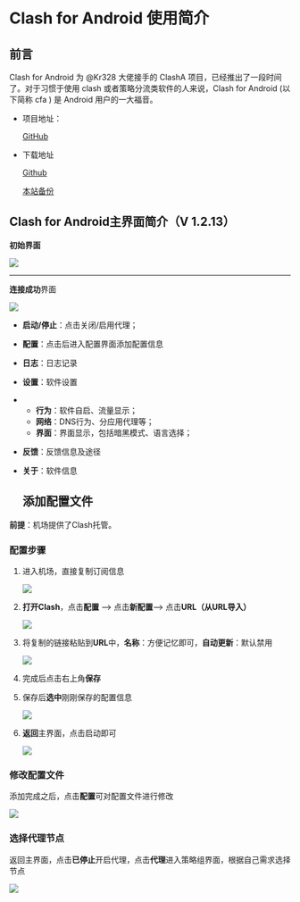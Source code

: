 # Clash for Android 使用简介

## 前言

Clash for Android 为 @Kr328 大佬接手的 ClashA 项目，已经推出了一段时间了。对于习惯于使用 clash 或者策略分流类软件的人来说，Clash for Android (以下简称 cfa ) 是 Android 用户的一大福音。

* 项目地址：

  [GitHub](https://github.com/Kr328/ClashForAndroid)

* 下载地址

  [Github](https://github.com/Kr328/ClashForAndroid/releases)
  
  [本站备份](https://lanzous.com/b08ra68qb)
  
  

## Clash for Android主界面简介（V 1.2.13）

**初始界面**

![](https://github.com/Sharpww/course/blob/master/setting_1.jpg)

------

**连接成功**界面

![](https://github.com/Sharpww/course/blob/master/setting_2.jpg)

* **启动/停止**：点击关闭/启用代理；
* **配置**：点击后进入配置界面添加配置信息
* **日志**：日志记录
* **设置**：软件设置
* * **行为**：软件自启、流量显示；
  * **网络**：DNS行为、分应用代理等；
  * **界面**：界面显示，包括暗黑模式、语言选择；

* **反馈**：反馈信息及途径

* **关于**：软件信息

  ## 添加配置文件

**前提**：机场提供了Clash托管。

### 配置步骤

1. 进入机场，直接复制订阅信息

   ![](https://github.com/Sharpww/course/blob/master/profile_7.png)

2. **打开Clash**，点击**配置** --> 点击**新配置**--> 点击**URL（从URL导入）**

   ![](https://github.com/Sharpww/course/blob/master/profile_1.jpg)

3. 将复制的链接粘贴到**URL**中，**名称**：方便记忆即可，**自动更新**：默认禁用

   ![](https://github.com/Sharpww/course/blob/master/profile_3.jpg)

4. 完成后点击右上角**保存**

5. 保存后**选中**刚刚保存的配置信息

   ![](https://github.com/Sharpww/course/blob/master/profile_4.jpg)

6. **返回**主界面，点击启动即可

   ![](https://github.com/Sharpww/course/blob/master/profile_5.jpg)



### 修改配置文件

添加完成之后，点击**配置**可对配置文件进行修改

![](https://github.com/Sharpww/course/blob/master/profile_7.jpg)



### 选择代理节点

返回主界面，点击**已停止**开启代理，点击**代理**进入策略组界面，根据自己需求选择节点

![](https://github.com/Sharpww/course/blob/master/setting_0.jpg)
